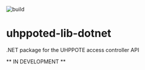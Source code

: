 ![build](https://github.com/uhppoted/uhppoted-lib-dotnet/workflows/build/badge.svg)

# uhppoted-lib-dotnet

.NET package for the UHPPOTE access controller API

** IN DEVELOPMENT **


